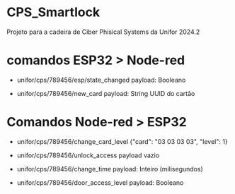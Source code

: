 # CPS_Smartlock
Projeto para a cadeira de Ciber Phisical Systems da Unifor 2024.2


# comandos ESP32 > Node-red
- unifor/cps/789456/esp/state_changed
	payload: Booleano


- unifor/cps/789456/new_card
	payload: String
	UUID do cartão

# Comandos Node-red > ESP32
- unifor/cps/789456/change_card_level
	{"card": "03 03 03 03", "level": 1}

- unifor/cps/789456/unlock_access
	payload vazio

- unifor/cps/789456/change_time
	payload: Inteiro
	(milisegundos)

- unifor/cps/789456/door_access_level
	payload: Booleano
